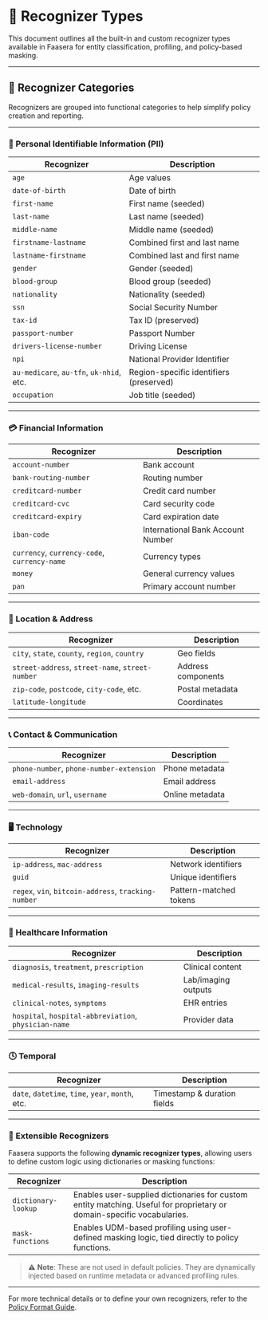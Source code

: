 # 📖 Recognizer Types

This document outlines all the built-in and custom recognizer types available in Faasera for entity classification,
profiling, and policy-based masking.

---

## 🔐 Recognizer Categories

Recognizers are grouped into functional categories to help simplify policy creation and reporting.

---

### 🧍 Personal Identifiable Information (PII)

| Recognizer                               | Description                             |
|------------------------------------------|-----------------------------------------|
| `age`                                    | Age values                              |
| `date-of-birth`                          | Date of birth                           |
| `first-name`                             | First name (seeded)                     |
| `last-name`                              | Last name (seeded)                      |
| `middle-name`                            | Middle name (seeded)                    |
| `firstname-lastname`                     | Combined first and last name            |
| `lastname-firstname`                     | Combined last and first name            |
| `gender`                                 | Gender (seeded)                         |
| `blood-group`                            | Blood group (seeded)                    |
| `nationality`                            | Nationality (seeded)                    |
| `ssn`                                    | Social Security Number                  |
| `tax-id`                                 | Tax ID (preserved)                      |
| `passport-number`                        | Passport Number                         |
| `drivers-license-number`                 | Driving License                         |
| `npi`                                    | National Provider Identifier            |
| `au-medicare`, `au-tfn`, `uk-nhid`, etc. | Region-specific identifiers (preserved) |
| `occupation`                             | Job title (seeded)                      |

---

### 💳 Financial Information

| Recognizer                                   | Description                       |
|----------------------------------------------|-----------------------------------|
| `account-number`                             | Bank account                      |
| `bank-routing-number`                        | Routing number                    |
| `creditcard-number`                          | Credit card number                |
| `creditcard-cvc`                             | Card security code                |
| `creditcard-expiry`                          | Card expiration date              |
| `iban-code`                                  | International Bank Account Number |
| `currency`, `currency-code`, `currency-name` | Currency types                    |
| `money`                                      | General currency values           |
| `pan`                                        | Primary account number            |

---

### 📍 Location & Address

| Recognizer                                       | Description        |
|--------------------------------------------------|--------------------|
| `city`, `state`, `county`, `region`, `country`   | Geo fields         |
| `street-address`, `street-name`, `street-number` | Address components |
| `zip-code`, `postcode`, `city-code`, etc.        | Postal metadata    |
| `latitude-longitude`                             | Coordinates        |

---

### 📞 Contact & Communication

| Recognizer                               | Description     |
|------------------------------------------|-----------------|
| `phone-number`, `phone-number-extension` | Phone metadata  |
| `email-address`                          | Email address   |
| `web-domain`, `url`, `username`          | Online metadata |

---

### 🖥️ Technology

| Recognizer                                           | Description            |
|------------------------------------------------------|------------------------|
| `ip-address`, `mac-address`                          | Network identifiers    |
| `guid`                                               | Unique identifiers     |
| `regex`, `vin`, `bitcoin-address`, `tracking-number` | Pattern-matched tokens |

---

### 🧬 Healthcare Information

| Recognizer                                            | Description         |
|-------------------------------------------------------|---------------------|
| `diagnosis`, `treatment`, `prescription`              | Clinical content    |
| `medical-results`, `imaging-results`                  | Lab/imaging outputs |
| `clinical-notes`, `symptoms`                          | EHR entries         |
| `hospital`, `hospital-abbreviation`, `physician-name` | Provider data       |

---

### 🕓 Temporal

| Recognizer                                        | Description                 |
|---------------------------------------------------|-----------------------------|
| `date`, `datetime`, `time`, `year`, `month`, etc. | Timestamp & duration fields |

---

### 🔧 Extensible Recognizers

Faasera supports the following **dynamic recognizer types**, allowing users to define custom logic using dictionaries or
masking functions:

| Recognizer          | Description                                                                                                            |
|---------------------|------------------------------------------------------------------------------------------------------------------------|
| `dictionary-lookup` | Enables user-supplied dictionaries for custom entity matching. Useful for proprietary or domain-specific vocabularies. |
| `mask-functions`    | Enables UDM-based profiling using user-defined masking logic, tied directly to policy functions.                       |

> ⚠️ **Note**: These are not used in default policies. They are dynamically injected based on runtime metadata or
> advanced profiling rules.

---

For more technical details or to define your own recognizers, refer to
the [Policy Format Guide](./reference-policy-format.md).
